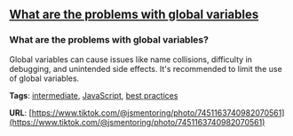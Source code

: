 ## [What are the problems with global variables](#what-are-the-problems-with-global-variables)

### What are the problems with global variables?

Global variables can cause issues like name collisions, difficulty in debugging, and unintended side effects. It's recommended to limit the use of global variables.

**Tags**: [intermediate](./level/intermediate), [JavaScript](./theme/javascript), [best practices](./theme/best_practices)

**URL**: [https://www.tiktok.com/@jsmentoring/photo/7451163740982070561](https://www.tiktok.com/@jsmentoring/photo/7451163740982070561)
